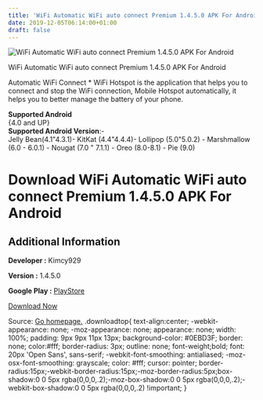 ```yaml
---
title: 'WiFi Automatic WiFi auto connect Premium 1.4.5.0 APK For Android'
date: 2019-12-05T06:14:00+01:00
draft: false
---
```


![WiFi Automatic WiFi auto connect Premium 1.4.5.0 APK For Android](https://i0.wp.com/apkhome.net/wp-content/uploads/2019/12/WiFi-Automatic-WiFi-auto-connect-Premium-1.4.5.0.png "WiFi Automatic WiFi auto connect Premium 1.4.5.0 APK For Android")

  

WiFi Automatic WiFi auto connect Premium 1.4.5.0 APK For Android

Automatic WiFi Connect \* WiFi Hotspot is the application that helps you to connect and stop the WiFi connection, Mobile Hotspot automatically, it helps you to better manage the battery of your phone.

**Supported Android**  
{4.0 and UP}  
**Supported Android Version**:-  
Jelly Bean(4.1"4.3.1)- KitKat (4.4"4.4.4)- Lollipop (5.0"5.0.2) - Marshmallow (6.0 - 6.0.1) - Nougat (7.0 " 7.1.1) - Oreo (8.0-8.1) - Pie (9.0)

Download WiFi Automatic WiFi auto connect Premium 1.4.5.0 APK For Android
=========================================================================

Additional Information
----------------------

**Developer :** Kimcy929

**Version :** 1.4.5.0

**Google Play :** [PlayStore](https://play.google.com/store/apps/details?id=com.kimcy92.wifiautoconnect)

  

[Download Now](https://store4app.co/post/wifi-automatic-wifi-auto-connect-premium-1-4-5-0-apk-for-android_1575450790)

  
Source: [Go homepage.](https://store4app.co/post/wifi-automatic-wifi-auto-connect-premium-1-4-5-0-apk-for-android_1575450790) .downloadtop{ text-align:center; -webkit-appearance: none; -moz-appearance: none; appearance: none; width: 100%; padding: 9px 9px 11px 13px; background-color: #0EBD3F; border: none; color:#fff; border-radius: 3px; outline: none; font-weight;bold; font: 20px 'Open Sans', sans-serif; -webkit-font-smoothing: antialiased; -moz-osx-font-smoothing: grayscale; color: #fff; cursor: pointer; border-radius:15px;-webkit-border-radius:15px;-moz-border-radius:5px;box-shadow:0 0 5px rgba(0,0,0,.2);-moz-box-shadow:0 0 5px rgba(0,0,0,.2);-webkit-box-shadow:0 0 5px rgba(0,0,0,.2) !important; }